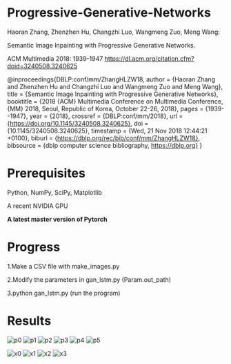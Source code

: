 # Progressive-Generative-Networks
Haoran Zhang, Zhenzhen Hu, Changzhi Luo, Wangmeng Zuo, Meng Wang:

Semantic Image Inpainting with Progressive Generative Networks.

ACM Multimedia 2018: 1939-1947 https://dl.acm.org/citation.cfm?doid=3240508.3240625

@inproceedings{DBLP:conf/mm/ZhangHLZW18,
  author    = {Haoran Zhang and
               Zhenzhen Hu and
               Changzhi Luo and
               Wangmeng Zuo and
               Meng Wang},
  title     = {Semantic Image Inpainting with Progressive Generative Networks},
  booktitle = {2018 {ACM} Multimedia Conference on Multimedia Conference, {MM} 2018,
               Seoul, Republic of Korea, October 22-26, 2018},
  pages     = {1939--1947},
  year      = {2018},
  crossref  = {DBLP:conf/mm/2018},
  url       = {https://doi.org/10.1145/3240508.3240625},
  doi       = {10.1145/3240508.3240625},
  timestamp = {Wed, 21 Nov 2018 12:44:21 +0100},
  biburl    = {https://dblp.org/rec/bib/conf/mm/ZhangHLZW18},
  bibsource = {dblp computer science bibliography, https://dblp.org}
}

# Prerequisites

Python, NumPy, SciPy, Matplotlib

A recent NVIDIA GPU

**A latest master version of Pytorch**


# Progress
1.Make a CSV file with make_images.py

2.Modify the parameters in gan_lstm.py (Param.out_path)

3.python gan_lstm.py (run the program)

# Results
![p0](imgs/pgn/test_image_0.jpg)
![p1](imgs/pgn/test_image_1.jpg)
![p2](imgs/pgn/test_image_2.jpg)
![p3](imgs/pgn/test_image_3.jpg)
![p4](imgs/pgn/test_image_4.jpg)
![p5](imgs/pgn/test_image_5.jpg)

![x0](imgs/pgn/imagenet_test_image_0.jpg)
![x1](imgs/pgn/imagenet_test_image_1.jpg)
![x2](imgs/pgn/imagenet_test_image_2.jpg)
![x3](imgs/pgn/imagenet_test_image_3.jpg)


